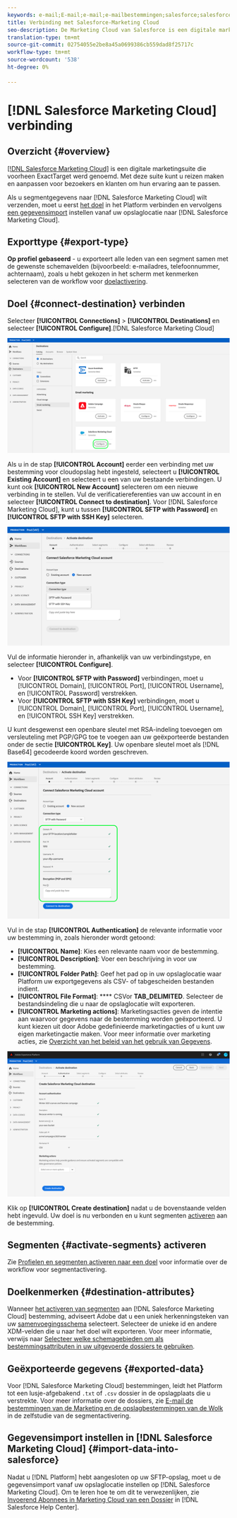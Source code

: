 ```yaml
---
keywords: e-mail;E-mail;e-mail;e-mailbestemmingen;salesforce;salesforce bestemming
title: Verbinding met Salesforce-Marketing Cloud
seo-description: De Marketing Cloud van Salesforce is een digitale marketing reeks die vroeger als ExactTarget wordt bekend die u toestaat om reizen voor bezoekers en klanten te bouwen en aan te passen om hun ervaring te personaliseren.
translation-type: tm+mt
source-git-commit: 02754055e2be8a45a0699386cb559dad8f25717c
workflow-type: tm+mt
source-wordcount: '538'
ht-degree: 0%

---
```



# [!DNL Salesforce Marketing Cloud] verbinding

## Overzicht {#overview}

[[!DNL Salesforce Marketing Cloud]](https://www.salesforce.com/products/marketing-cloud/email-marketing/) is een digitale marketingsuite die voorheen ExactTarget werd genoemd. Met deze suite kunt u reizen maken en aanpassen voor bezoekers en klanten om hun ervaring aan te passen.

Als u segmentgegevens naar [!DNL Salesforce Marketing Cloud] wilt verzenden, moet u eerst [het doel](#connect-destination) in het Platform verbinden en vervolgens [een gegevensimport](#import-data-into-salesforce) instellen vanaf uw opslaglocatie naar [!DNL Salesforce Marketing Cloud].

## Exporttype {#export-type}

**Op profiel gebaseerd**  - u exporteert alle leden van een segment samen met de gewenste schemavelden (bijvoorbeeld: e-mailadres, telefoonnummer, achternaam), zoals u hebt gekozen in het scherm met kenmerken selecteren van de workflow voor  [doelactivering](../../ui/activate-destinations.md#select-attributes).

## Doel {#connect-destination} verbinden

Selecteer **[!UICONTROL Connections]** > **[!UICONTROL Destinations]** en selecteer **[!UICONTROL Configure]**.[!DNL Salesforce Marketing Cloud]

![Verbinding maken met Salesforce](../../assets/catalog/email-marketing/salesforce/catalog.png)

Als u in de stap **[!UICONTROL Account]** eerder een verbinding met uw bestemming voor cloudopslag hebt ingesteld, selecteert u **[!UICONTROL Existing Account]** en selecteert u een van uw bestaande verbindingen. U kunt ook **[!UICONTROL New Account]** selecteren om een nieuwe verbinding in te stellen. Vul de verificatiereferenties van uw account in en selecteer **[!UICONTROL Connect to destination]**. Voor [!DNL Salesforce Marketing Cloud], kunt u tussen **[!UICONTROL SFTP with Password]** en **[!UICONTROL SFTP with SSH Key]** selecteren.

![Connect Salesforce-Marketing Cloud-account](../../assets/catalog/email-marketing/salesforce/connection-type.png)

Vul de informatie hieronder in, afhankelijk van uw verbindingstype, en selecteer **[!UICONTROL Configure]**.

- Voor **[!UICONTROL SFTP with Password]** verbindingen, moet u [!UICONTROL Domain], [!UICONTROL Port], [!UICONTROL Username], en [!UICONTROL Password] verstrekken.
- Voor **[!UICONTROL SFTP with SSH Key]** verbindingen, moet u [!UICONTROL Domain], [!UICONTROL Port], [!UICONTROL Username], en [!UICONTROL SSH Key] verstrekken.

U kunt desgewenst een openbare sleutel met RSA-indeling toevoegen om versleuteling met PGP/GPG toe te voegen aan uw geëxporteerde bestanden onder de sectie **[!UICONTROL Key]**. Uw openbare sleutel moet als [!DNL Base64] gecodeerde koord worden geschreven.

![Salesforce-informatie invullen](../../assets/catalog/email-marketing/salesforce/account-info.png)

Vul in de stap **[!UICONTROL Authentication]** de relevante informatie voor uw bestemming in, zoals hieronder wordt getoond:
- **[!UICONTROL Name]**: Kies een relevante naam voor de bestemming.
- **[!UICONTROL Description]**: Voer een beschrijving in voor uw bestemming.
- **[!UICONTROL Folder Path]**: Geef het pad op in uw opslaglocatie waar Platform uw exportgegevens als CSV- of tabgescheiden bestanden indient.
- **[!UICONTROL File Format]**:  **** CSVor  **TAB_DELIMITED**. Selecteer de bestandsindeling die u naar de opslaglocatie wilt exporteren.
- **[!UICONTROL Marketing actions]**: Marketingsacties geven de intentie aan waarvoor gegevens naar de bestemming worden geëxporteerd. U kunt kiezen uit door Adobe gedefinieerde marketingacties of u kunt uw eigen marketingactie maken. Voor meer informatie over marketing acties, zie [Overzicht van het beleid van het gebruik van Gegevens](../../../data-governance/policies/overview.md).

<!--

Commenting out Amazon S3 bucket part for now until support is clarified

- **[!UICONTROL Bucket name]**: Your Amazon S3 bucket, where Platform will deposit the data export. Your input must be between 3 and 63 characters long. Must begin and end with a letter or number. Must contain only lowercase letters, numbers, or hyphens ( - ). Must not be formatted as an IP address (for example, 192.100.1.1).

-->

![Basisinformatie over Salesforce](../../assets/catalog/email-marketing/salesforce/basic-information.png)

Klik op **[!UICONTROL Create destination]** nadat u de bovenstaande velden hebt ingevuld. Uw doel is nu verbonden en u kunt segmenten [activeren](../../ui/activate-destinations.md) aan de bestemming.

## Segmenten {#activate-segments} activeren

Zie [Profielen en segmenten activeren naar een doel](../../ui/activate-destinations.md) voor informatie over de workflow voor segmentactivering.

## Doelkenmerken {#destination-attributes}

Wanneer [het activeren van segmenten](../../ui/activate-destinations.md) aan [!DNL Salesforce Marketing Cloud] bestemming, adviseert Adobe dat u een uniek herkenningsteken van uw [samenvoegingsschema](../../../profile/home.md#profile-fragments-and-union-schemas) selecteert. Selecteer de unieke id en andere XDM-velden die u naar het doel wilt exporteren. Voor meer informatie, verwijs naar [Selecteer welke schemagebieden om als bestemmingsattributen in uw uitgevoerde dossiers te gebruiken](./overview.md#destination-attributes).

## Geëxporteerde gegevens {#exported-data}

Voor [!DNL Salesforce Marketing Cloud] bestemmingen, leidt het Platform tot een lusje-afgebakend `.txt` of `.csv` dossier in de opslagplaats die u verstrekte. Voor meer informatie over de dossiers, zie [E-mail de bestemmingen van de Marketing en de opslagbestemmingen van de Wolk](../../ui/activate-destinations.md#esp-and-cloud-storage) in de zelfstudie van de segmentactivering.

## Gegevensimport instellen in [!DNL Salesforce Marketing Cloud] {#import-data-into-salesforce}

Nadat u [!DNL Platform] hebt aangesloten op uw SFTP-opslag, moet u de gegevensimport vanaf uw opslaglocatie instellen op [!DNL Salesforce Marketing Cloud]. Om te leren hoe te om dit te verwezenlijken, zie [Invoerend Abonnees in Marketing Cloud van een Dossier](https://help.salesforce.com/articleView?id=mc_es_import_subscribers_from_file.htm&amp;type=5) in [!DNL Salesforce Help Center].